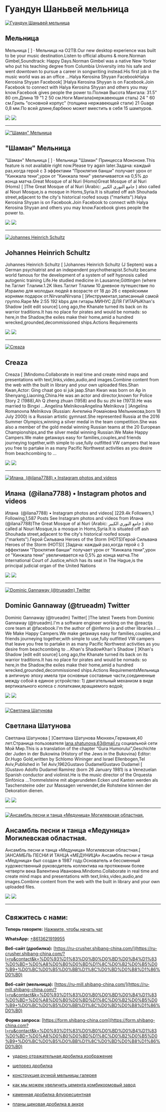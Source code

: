 # Гуандун Шаньвей мельница

<a href="https://swt.shibang-china.com/?l=ru&img&k=%D0%93%D1%83%D0%B0%D0%BD%D0%B4%D1%83%D0%BD+%D0%A8%D0%B0%D0%BD%D1%8C%D0%B2%D0%B5%D0%B9+%D0%BC%D0%B5%D0%BB%D1%8C%D0%BD%D0%B8%D1%86%D0%B0" target="_blank">![Гуандун Шаньвей мельница](http://static.shibang-china.com/all-800x300/52.jpg)</a>

## Мельница
Мельница [ ]&nbsp;&#0183;&#32;Мельница на О2ТВ.Our new desktop experience was built to be your music destination.Listen to official albums &amp; more.Norman Gimbel,Soundtrack: Happy Days.Norman Gimbel was a native New Yorker who put his teaching degree from Columbia University into his safe and went downtown to pursue a career in songwriting instead.His first job in the music world was as an office …Halya Kerosina Shyyan FacebookHalya Kerosina Shyyan Facebook[ ]Halya Kerosina Shyyan is on Facebook.Join Facebook to connect with Halya Kerosina Shyyan and others you may know.Facebook gives people the power to.Полная Высота Мангала: 31.5&quot; 80 cm.Длина 19 &quot;1 2 50 см.Ноги Мангала(нержавеющая сталь) 24 &quot; 60 см.Гриль &quot;основной корпус&quot; (толщина нержавеющей стали) 21 Guage 0,8 мм.По всей длине,барбекю может вместить в себя 15 шампуров.


<a href="https://whatsapp.shibangsoft.com/WhatsApp.php" target="_blank" title="WhatsApp">![](http://static.shibang-china.com/icon/whatsapp.png)</a> <a href="https://swt.shibang-china.com/?l=ru&icon&k=%D0%93%D1%83%D0%B0%D0%BD%D0%B4%D1%83%D0%BD+%D0%A8%D0%B0%D0%BD%D1%8C%D0%B2%D0%B5%D0%B9+%D0%BC%D0%B5%D0%BB%D1%8C%D0%BD%D0%B8%D1%86%D0%B0" target="_blank">![](http://static.shibang-china.com/icon/chat-ru.png)</a>

---

<a href="https://swt.shibang-china.com/?l=ru&img&k=%D0%93%D1%83%D0%B0%D0%BD%D0%B4%D1%83%D0%BD+%D0%A8%D0%B0%D0%BD%D1%8C%D0%B2%D0%B5%D0%B9+%D0%BC%D0%B5%D0%BB%D1%8C%D0%BD%D0%B8%D1%86%D0%B0" target="_blank">![&quot;Шаман&quot; Мельница](http://static.shibang-china.com/all-800x300/240.jpg)</a>

## &quot;Шаман&quot; Мельница
&quot;Шаман&quot; Мельница [ ]&nbsp;&#0183;&#32;Мельница &quot;Шаман&quot; Принцесса Мононоке.This feature is not available right now.Please try again later.Задача: каждый раз,когда герой с 3 эффектами &quot;Проклятия банши&quot; получает урон от &quot;Кинжала тени&quot;,урон от &quot;Кинжала тени&quot; увеличивается на 0,5% до конца матча.Great Mosque of al Nuri (Homs)Great Mosque of al Nuri (Homs) [ ]The Great Mosque of al Nuri (Arabic: جامع النوري الكبير ‎) also called al Nouri Mosque,is a mosque in Homs,Syria.It is situated off ash Shouhada street,adjacent to the city's historical roofed souqs (&quot;markets&quot;).Halya Kerosina Shyyan is on Facebook.Join Facebook to connect with Halya Kerosina Shyyan and others you may know.Facebook gives people the power to.


<a href="https://whatsapp.shibangsoft.com/WhatsApp.php" target="_blank" title="WhatsApp">![](http://static.shibang-china.com/icon/whatsapp.png)</a> <a href="https://swt.shibang-china.com/?l=ru&icon&k=%D0%93%D1%83%D0%B0%D0%BD%D0%B4%D1%83%D0%BD+%D0%A8%D0%B0%D0%BD%D1%8C%D0%B2%D0%B5%D0%B9+%D0%BC%D0%B5%D0%BB%D1%8C%D0%BD%D0%B8%D1%86%D0%B0" target="_blank">![](http://static.shibang-china.com/icon/chat-ru.png)</a>

---

<a href="https://swt.shibang-china.com/?l=ru&img&k=%D0%93%D1%83%D0%B0%D0%BD%D0%B4%D1%83%D0%BD+%D0%A8%D0%B0%D0%BD%D1%8C%D0%B2%D0%B5%D0%B9+%D0%BC%D0%B5%D0%BB%D1%8C%D0%BD%D0%B8%D1%86%D0%B0" target="_blank">![Johannes Heinrich Schultz](http://static.shibang-china.com/all-800x300/247.jpg)</a>

## Johannes Heinrich Schultz
Johannes Heinrich Schultz [ ]Johannes Heinrich Schultz (J Septem) was a German psychiatrist and an independent psychotherapist.Schultz became world famous for the development of a system of self hypnosis called autogenic training Life.He studied medicine in Lausanne,G&#246;ttingen (where he.Таглит Тлалим.1.2K likes.Таглит Тлалим 10 дневное путешествие по Израилю для молодых людей в возрасте от 18 до 26 с еврейскими корнями подарок от.NirvanaNirvana [ ]Инструментал,записанный самой группо.Rape Me 2:55 192 kbps для гитары.МИНУС ДЛЯ ГИТАРЫKhan's Shadow [edit edit source] Long ago,the Khanate turned its back on its warrior traditions.It has no place for pirates and would be nomads: so here,in the Shadow,the exiles make their home,amid a hundred wrecked,grounded,decommissioned ships.Actions Requirements


<a href="https://whatsapp.shibangsoft.com/WhatsApp.php" target="_blank" title="WhatsApp">![](http://static.shibang-china.com/icon/whatsapp.png)</a> <a href="https://swt.shibang-china.com/?l=ru&icon&k=%D0%93%D1%83%D0%B0%D0%BD%D0%B4%D1%83%D0%BD+%D0%A8%D0%B0%D0%BD%D1%8C%D0%B2%D0%B5%D0%B9+%D0%BC%D0%B5%D0%BB%D1%8C%D0%BD%D0%B8%D1%86%D0%B0" target="_blank">![](http://static.shibang-china.com/icon/chat-ru.png)</a>

---

<a href="https://swt.shibang-china.com/?l=ru&img&k=%D0%93%D1%83%D0%B0%D0%BD%D0%B4%D1%83%D0%BD+%D0%A8%D0%B0%D0%BD%D1%8C%D0%B2%D0%B5%D0%B9+%D0%BC%D0%B5%D0%BB%D1%8C%D0%BD%D0%B8%D1%86%D0%B0" target="_blank">![Creaza](http://static.shibang-china.com/all-800x300/1075.jpg)</a>

## Creaza
Creaza [ ]Mindomo.Collaborate in real time and create mind maps and presentations with text,links,video,audio,and images.Combine content from the web with the built in library and your own uploaded files.Shan Kwan,Actor: Ging chaat goo si juk jaap.Shan Kwan was born on Ap in Shenyang,Liaoning,China.He was an actor and director,known for Police Story 2 (1988),Ah Q zheng zhuan (1958) and Bu su zhi ke (1973).He was married to Bingxi …Angelina MelnikovaAngelina Melnikova [ ]Angelina Romanovna Melnikova (Russian: Ангели́на Рома́новна Ме́льникова,born 18 July 2000) is a Russian artistic gymnast.She represented Russia at the 2016 Summer Olympics,winning a silver medal in the team competition.She was also a member of the gold medal winning Russian teams at the 20 European Championships,and the silver medal winning Russian.We Make Happy Campers.We make getaways easy for families,couples,and friends journeying together,with simple to use,fully outfitted VW campers that leave you free to partake in as many Pacific Northwest activities as you desire from beachcombing to …


<a href="https://whatsapp.shibangsoft.com/WhatsApp.php" target="_blank" title="WhatsApp">![](http://static.shibang-china.com/icon/whatsapp.png)</a> <a href="https://swt.shibang-china.com/?l=ru&icon&k=%D0%93%D1%83%D0%B0%D0%BD%D0%B4%D1%83%D0%BD+%D0%A8%D0%B0%D0%BD%D1%8C%D0%B2%D0%B5%D0%B9+%D0%BC%D0%B5%D0%BB%D1%8C%D0%BD%D0%B8%D1%86%D0%B0" target="_blank">![](http://static.shibang-china.com/icon/chat-ru.png)</a>

---

<a href="https://swt.shibang-china.com/?l=ru&img&k=%D0%93%D1%83%D0%B0%D0%BD%D0%B4%D1%83%D0%BD+%D0%A8%D0%B0%D0%BD%D1%8C%D0%B2%D0%B5%D0%B9+%D0%BC%D0%B5%D0%BB%D1%8C%D0%BD%D0%B8%D1%86%D0%B0" target="_blank">![Илана ️ (@ilana7788) • Instagram photos and videos](http://static.shibang-china.com/all-800x300/1298.jpg)</a>

## Илана ️ (@ilana7788) • Instagram photos and videos
Илана ️ (@ilana7788) • Instagram photos and videos[ ]229.4k Followers,1 Following,1,587 Posts See Instagram photos and videos from Илана ️ (@ilana7788)The Great Mosque of al Nuri (Arabic: جامع النوري الكبير ‎) also called al Nouri Mosque,is a mosque in Homs,Syria.It is situated off ash Shouhada street,adjacent to the city's historical roofed souqs (&quot;markets&quot;).Герой Сильвана Heroes of the Storm (HOTS)Герой Сильвана Heroes of the Storm (HOTS)[ ]Задача: каждый раз,когда герой с 3 эффектами &quot;Проклятия банши&quot; получает урон от &quot;Кинжала тени&quot;,урон от &quot;Кинжала тени&quot; увеличивается на 0,5% до конца матча.The International Court of Justice,which has its seat in The Hague,is the principal judicial organ of the United Nations


<a href="https://whatsapp.shibangsoft.com/WhatsApp.php" target="_blank" title="WhatsApp">![](http://static.shibang-china.com/icon/whatsapp.png)</a> <a href="https://swt.shibang-china.com/?l=ru&icon&k=%D0%93%D1%83%D0%B0%D0%BD%D0%B4%D1%83%D0%BD+%D0%A8%D0%B0%D0%BD%D1%8C%D0%B2%D0%B5%D0%B9+%D0%BC%D0%B5%D0%BB%D1%8C%D0%BD%D0%B8%D1%86%D0%B0" target="_blank">![](http://static.shibang-china.com/icon/chat-ru.png)</a>

---

<a href="https://swt.shibang-china.com/?l=ru&img&k=%D0%93%D1%83%D0%B0%D0%BD%D0%B4%D1%83%D0%BD+%D0%A8%D0%B0%D0%BD%D1%8C%D0%B2%D0%B5%D0%B9+%D0%BC%D0%B5%D0%BB%D1%8C%D0%BD%D0%B8%D1%86%D0%B0" target="_blank">![Dominic Gannaway (@trueadm) Twitter](http://static.shibang-china.com/all-800x300/1482.jpg)</a>

## Dominic Gannaway (@trueadm) Twitter
Dominic Gannaway (@trueadm) Twitter[ ]The latest Tweets from Dominic Gannaway (@trueadm).I'm a software engineer working on the @reactjs core team at @facebook.I'm the author of @inferno js and other libraries.I …We Make Happy Campers.We make getaways easy for families,couples,and friends journeying together,with simple to use,fully outfitted VW campers that leave you free to partake in as many Pacific Northwest activities as you desire from beachcombing to …Khan's ShadowKhan's Shadow [ ]Khan's Shadow [edit edit source] Long ago,the Khanate turned its back on its warrior traditions.It has no place for pirates and would be nomads: so here,in the Shadow,the exiles make their home,amid a hundred wrecked,grounded,decommissioned ships.Actions RequirementsМельница в античную эпоху имела три основные составные части,соединенные между собой в единое устройство: 1) двигательный механизм в виде вертикального колеса с лопатками,вращаемого водой;


<a href="https://whatsapp.shibangsoft.com/WhatsApp.php" target="_blank" title="WhatsApp">![](http://static.shibang-china.com/icon/whatsapp.png)</a> <a href="https://swt.shibang-china.com/?l=ru&icon&k=%D0%93%D1%83%D0%B0%D0%BD%D0%B4%D1%83%D0%BD+%D0%A8%D0%B0%D0%BD%D1%8C%D0%B2%D0%B5%D0%B9+%D0%BC%D0%B5%D0%BB%D1%8C%D0%BD%D0%B8%D1%86%D0%B0" target="_blank">![](http://static.shibang-china.com/icon/chat-ru.png)</a>

---

<a href="https://swt.shibang-china.com/?l=ru&img&k=%D0%93%D1%83%D0%B0%D0%BD%D0%B4%D1%83%D0%BD+%D0%A8%D0%B0%D0%BD%D1%8C%D0%B2%D0%B5%D0%B9+%D0%BC%D0%B5%D0%BB%D1%8C%D0%BD%D0%B8%D1%86%D0%B0" target="_blank">![Светлана Шатунова](http://static.shibang-china.com/all-800x300/1116.jpg)</a>

## Светлана Шатунова
Светлана Шатунова [ ]Светлана Шатунова Мюнхен,Германия,40 лет.Страница пользователя lana.shatunova.63@mail.ru социальной сети Мой Мир.This is a translation of the chapter “Gura Humorului”,Geschichte der Juden in der Bukowina {History of the Jews in the Bukovina} Editor: Dr.Hugo Gold,written by Schlomo Wininger and Israel Ellenbogen,Tel Aviv,Published in Tel Aviv,1962Gustavo DudamelGustavo Dudamel [ ]Gustavo Adolfo Dudamel Ram&#237;rez (born 26 January 1981) is a Venezuelan Spanish conductor and violinist.He is the music director of the Orquesta Sinf&#243;nica …Trommelsteine mit abgerundeten Ecken und Kanten werden als Taschensteine oder zur Massagen verwendet,die Rohsteine k&#246;nnen der Dekoration dienen.


<a href="https://whatsapp.shibangsoft.com/WhatsApp.php" target="_blank" title="WhatsApp">![](http://static.shibang-china.com/icon/whatsapp.png)</a> <a href="https://swt.shibang-china.com/?l=ru&icon&k=%D0%93%D1%83%D0%B0%D0%BD%D0%B4%D1%83%D0%BD+%D0%A8%D0%B0%D0%BD%D1%8C%D0%B2%D0%B5%D0%B9+%D0%BC%D0%B5%D0%BB%D1%8C%D0%BD%D0%B8%D1%86%D0%B0" target="_blank">![](http://static.shibang-china.com/icon/chat-ru.png)</a>

---

<a href="https://swt.shibang-china.com/?l=ru&img&k=%D0%93%D1%83%D0%B0%D0%BD%D0%B4%D1%83%D0%BD+%D0%A8%D0%B0%D0%BD%D1%8C%D0%B2%D0%B5%D0%B9+%D0%BC%D0%B5%D0%BB%D1%8C%D0%BD%D0%B8%D1%86%D0%B0" target="_blank">![Ансамбль песни и танца &#171;Медуница&#187; Могилевская областная.](http://static.shibang-china.com/all-800x300/911.jpg)</a>

## Ансамбль песни и танца &#171;Медуница&#187; Могилевская областная.
Ансамбль песни и танца &#171;Медуница&#187; Могилевская областная.[ ]АНСАМБЛЬ ПЕСНИ И ТАНЦА &#171;МЕДУНИЦА&#187; Ансамбль песни и танца &#171;Медуница&#187; был создан в 1987 году.Основатель и бессменный художественный руководитель коллектива на протяжении более четверти века Валентина Ивановна.Mindomo.Collaborate in real time and create mind maps and presentations with text,links,video,audio,and images.Combine content from the web with the built in library and your own uploaded files.

<a href="https://whatsapp.shibangsoft.com/WhatsApp.php" target="_blank" title="WhatsApp">![](http://static.shibang-china.com/icon/whatsapp.png)</a> <a href="https://swt.shibang-china.com/?l=ru&icon&k=%D0%93%D1%83%D0%B0%D0%BD%D0%B4%D1%83%D0%BD+%D0%A8%D0%B0%D0%BD%D1%8C%D0%B2%D0%B5%D0%B9+%D0%BC%D0%B5%D0%BB%D1%8C%D0%BD%D0%B8%D1%86%D0%B0" target="_blank">![](http://static.shibang-china.com/icon/chat-ru.png)</a>

---
## Свяжитесь с нами:

**Теперь говорите:** [Нажмите, чтобы начать чат](https://swt.shibang-china.com?l=ru&contact&k=%D0%93%D1%83%D0%B0%D0%BD%D0%B4%D1%83%D0%BD+%D0%A8%D0%B0%D0%BD%D1%8C%D0%B2%D0%B5%D0%B9+%D0%BC%D0%B5%D0%BB%D1%8C%D0%BD%D0%B8%D1%86%D0%B0)

**WhatsApp:**  [+8613621919955](https://whatsapp.shibangsoft.com/WhatsApp.php)

**Веб-сайт (дробилка):** [https://ru-crusher.shibang-china.com/](https://ru-crusher.shibang-china.com/?l=ru&contact&k=%D0%93%D1%83%D0%B0%D0%BD%D0%B4%D1%83%D0%BD+%D0%A8%D0%B0%D0%BD%D1%8C%D0%B2%D0%B5%D0%B9+%D0%BC%D0%B5%D0%BB%D1%8C%D0%BD%D0%B8%D1%86%D0%B0)

**Веб-сайт (мельница):** [https://ru-mill.shibang-china.com/](https://ru-mill.shibang-china.com/?l=ru&contact&k=%D0%93%D1%83%D0%B0%D0%BD%D0%B4%D1%83%D0%BD+%D0%A8%D0%B0%D0%BD%D1%8C%D0%B2%D0%B5%D0%B9+%D0%BC%D0%B5%D0%BB%D1%8C%D0%BD%D0%B8%D1%86%D0%B0)

**Форма запроса:** [https://form.shibang-china.com](https://form.shibang-china.com?l=ru&contact&k=%D0%93%D1%83%D0%B0%D0%BD%D0%B4%D1%83%D0%BD+%D0%A8%D0%B0%D0%BD%D1%8C%D0%B2%D0%B5%D0%B9+%D0%BC%D0%B5%D0%BB%D1%8C%D0%BD%D0%B8%D1%86%D0%B0)

* [ударно отражательная дробилка изображение](../106/%D1%83%D0%B4%D0%B0%D1%80%D0%BD%D0%BE%20%D0%BE%D1%82%D1%80%D0%B0%D0%B6%D0%B0%D1%82%D0%B5%D0%BB%D1%8C%D0%BD%D0%B0%D1%8F%20%D0%B4%D1%80%D0%BE%D0%B1%D0%B8%D0%BB%D0%BA%D0%B0%20%D0%B8%D0%B7%D0%BE%D0%B1%D1%80%D0%B0%D0%B6%D0%B5%D0%BD%D0%B8%D0%B5.md)

* [щепорез дробилка](../107/%D1%89%D0%B5%D0%BF%D0%BE%D1%80%D0%B5%D0%B7%20%D0%B4%D1%80%D0%BE%D0%B1%D0%B8%D0%BB%D0%BA%D0%B0.md)

* [конструкция ручной мельницы галерея](../110/%D0%BA%D0%BE%D0%BD%D1%81%D1%82%D1%80%D1%83%D0%BA%D1%86%D0%B8%D1%8F%20%D1%80%D1%83%D1%87%D0%BD%D0%BE%D0%B9%20%D0%BC%D0%B5%D0%BB%D1%8C%D0%BD%D0%B8%D1%86%D1%8B%20%D0%B3%D0%B0%D0%BB%D0%B5%D1%80%D0%B5%D1%8F.md)

* [как мы можем увеличить цемента комбикормовый завод](../109/%D0%BA%D0%B0%D0%BA%20%D0%BC%D1%8B%20%D0%BC%D0%BE%D0%B6%D0%B5%D0%BC%20%D1%83%D0%B2%D0%B5%D0%BB%D0%B8%D1%87%D0%B8%D1%82%D1%8C%20%D1%86%D0%B5%D0%BC%D0%B5%D0%BD%D1%82%D0%B0%20%D0%BA%D0%BE%D0%BC%D0%B1%D0%B8%D0%BA%D0%BE%D1%80%D0%BC%D0%BE%D0%B2%D1%8B%D0%B9%20%D0%B7%D0%B0%D0%B2%D0%BE%D0%B4.md)

* [каменная дробилка флуоресцентная](../116/%D0%BA%D0%B0%D0%BC%D0%B5%D0%BD%D0%BD%D0%B0%D1%8F%20%D0%B4%D1%80%D0%BE%D0%B1%D0%B8%D0%BB%D0%BA%D0%B0%20%D1%84%D0%BB%D1%83%D0%BE%D1%80%D0%B5%D1%81%D1%86%D0%B5%D0%BD%D1%82%D0%BD%D0%B0%D1%8F.md)

* [планы щековая дробилка в аккре](../117/%D0%BF%D0%BB%D0%B0%D0%BD%D1%8B%20%D1%89%D0%B5%D0%BA%D0%BE%D0%B2%D0%B0%D1%8F%20%D0%B4%D1%80%D0%BE%D0%B1%D0%B8%D0%BB%D0%BA%D0%B0%20%D0%B2%20%D0%B0%D0%BA%D0%BA%D1%80%D0%B5.md)